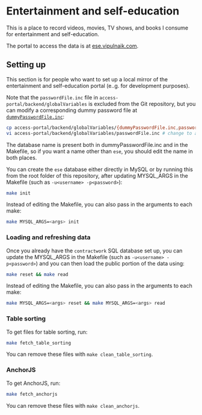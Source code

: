 # Entertainment and self-education

This is a place to record videos, movies, TV shows, and books I
consume for entertainment and self-education.

The portal to access the data is at
[ese.vipulnaik.com](https://ese.vipulnaik.com/).

## Setting up

This section is for people who want to set up a local mirror of the
entertainment and self-education portal (e..g. for development
purposes).

Note that the `passwordFile.inc` file in
`access-portal/backend/globalVariables` is excluded from the Git
repository, but you can modify a corresponding dummy password file at
[`dummyPasswordFile.inc`](https://github.com/vipulnaik/contractwork/blob/master/access-portal/backend/globalVariables/dummyPasswordFile.inc):

```bash
cp access-portal/backend/globalVariables/{dummyPasswordFile.inc,passwordFile.inc}
vi access-portal/backend/globalVariables/passwordFile.inc # change to add database login info
```

The database name is present both in dummyPasswordFile.inc and in the
Makefile, so if you want a name other than `ese`, you should
edit the name in both places.

You can create the `ese` database either directly in MySQL or
by running this from the root folder of this repository, after
updating MYSQL_ARGS in the Makefile (such as `-u<username>
-p<password>`):

```bash
make init
```

Instead of editing the Makefile, you can also pass in the arguments to each make:

```bash
make MYSQL_ARGS=<args> init
```

### Loading and refreshing data

Once you already have the `contractwork` SQL database set up, you can
update the MYSQL_ARGS in the Makefile (such as `-u<username>
-p<password>`) and you can then load the public portion of the data using:

```bash
make reset && make read
```

Instead of editing the Makefile, you can also pass in the arguments to each make:

```bash
make MYSQL_ARGS=<args> reset && make MYSQL_ARGS=<args> read
```

### Table sorting

To get files for table sorting, run:

```bash
make fetch_table_sorting
```

You can remove these files with `make clean_table_sorting`.

### AnchorJS

To get AnchorJS, run:

```bash
make fetch_anchorjs
```

You can remove these files with `make clean_anchorjs`.
